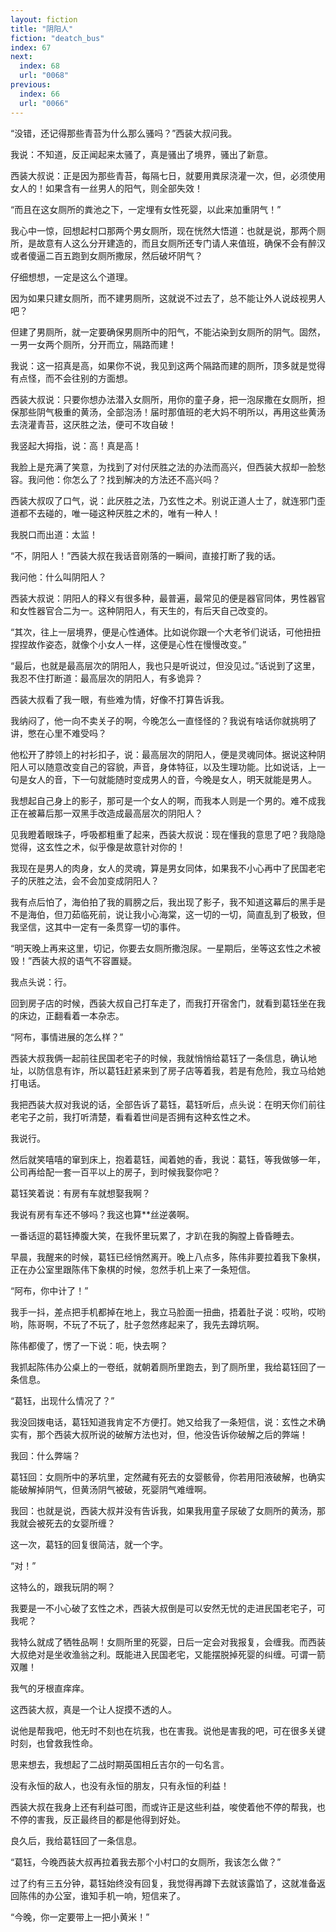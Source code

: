 ```yaml
---
layout: fiction
title: "阴阳人"
fiction: "deatch_bus"
index: 67
next:
  index: 68
  url: "0068"
previous:
  index: 66
  url: "0066"
---
```

“没错，还记得那些青苔为什么那么骚吗？”西装大叔问我。

我说：不知道，反正闻起来太骚了，真是骚出了境界，骚出了新意。

西装大叔说：正是因为那些青苔，每隔七日，就要用粪尿浇灌一次，但，必须使用女人的！如果含有一丝男人的阳气，则全部失效！

“而且在这女厕所的粪池之下，一定埋有女性死婴，以此来加重阴气！”

我心中一惊，回想起村口那两个男女厕所，现在恍然大悟道：也就是说，那两个厕所，是故意有人这么分开建造的，而且女厕所还专门请人来值班，确保不会有醉汉或者傻逼二百五跑到女厕所撒尿，然后破坏阴气？

仔细想想，一定是这么个道理。

因为如果只建女厕所，而不建男厕所，这就说不过去了，总不能让外人说歧视男人吧？

但建了男厕所，就一定要确保男厕所中的阳气，不能沾染到女厕所的阴气。固然，一男一女两个厕所，分开而立，隔路而建！

我说：这一招真是高，如果你不说，我见到这两个隔路而建的厕所，顶多就是觉得有点怪，而不会往别的方面想。

西装大叔说：只要你想办法潜入女厕所，用你的童子身，把一泡尿撒在女厕所，担保那些阴气极重的黄汤，全部泡汤！届时那值班的老大妈不明所以，再用这些黄汤去浇灌青苔，这厌胜之法，便可不攻自破！

我竖起大拇指，说：高！真是高！

我脸上是充满了笑意，为找到了对付厌胜之法的办法而高兴，但西装大叔却一脸愁容。我问他：你怎么了？找到解决的方法还不高兴吗？

西装大叔叹了口气，说：此厌胜之法，乃玄性之术。别说正道人士了，就连邪门歪道都不去碰的，唯一碰这种厌胜之术的，唯有一种人！

我脱口而出道：太监！

“不，阴阳人！”西装大叔在我话音刚落的一瞬间，直接打断了我的话。

我问他：什么叫阴阳人？

西装大叔说：阴阳人的释义有很多种，最普遍，最常见的便是器官同体，男性器官和女性器官合二为一。这种阴阳人，有天生的，有后天自己改变的。

“其次，往上一层境界，便是心性通体。比如说你跟一个大老爷们说话，可他扭扭捏捏故作姿态，就像个小女人一样，这便是心性在慢慢改变。”

“最后，也就是最高层次的阴阳人，我也只是听说过，但没见过。”话说到了这里，我忍不住打断道：最高层次的阴阳人，有多诡异？

西装大叔看了我一眼，有些难为情，好像不打算告诉我。

我纳闷了，他一向不卖关子的啊，今晚怎么一直怪怪的？我说有啥话你就挑明了讲，憋在心里不难受吗？

他松开了脖领上的衬衫扣子，说：最高层次的阴阳人，便是灵魂同体。据说这种阴阳人可以随意改变自己的容貌，声音，身体特征，以及生理功能。比如说话，上一句是女人的音，下一句就能随时变成男人的音，今晚是女人，明天就能是男人。

我想起自己身上的影子，那可是一个女人的啊，而我本人则是一个男的。难不成我正在被幕后那一双黑手改造成最高层次的阴阳人？

见我瞪着眼珠子，呼吸都粗重了起来，西装大叔说：现在懂我的意思了吧？我隐隐觉得，这玄性之术，似乎像是故意针对你的！

我现在是男人的肉身，女人的灵魂，算是男女同体，如果我不小心再中了民国老宅子的厌胜之法，会不会加变成阴阳人？

我有点后怕了，海伯拍了我的肩膀之后，我出现了影子，我不知道这幕后的黑手是不是海伯，但刀茹临死前，说让我小心海棠，这一切的一切，简直乱到了极致，但我坚信，这其中一定有一条贯穿一切的事件。

“明天晚上再来这里，切记，你要去女厕所撒泡尿。一星期后，坐等这玄性之术被毁！”西装大叔的语气不容置疑。

我点头说：行。

回到房子店的时候，西装大叔自己打车走了，而我打开宿舍门，就看到葛钰坐在我的床边，正翻看着一本杂志。

“阿布，事情进展的怎么样？”

西装大叔我俩一起前往民国老宅子的时候，我就悄悄给葛钰了一条信息，确认地址，以防信息有诈，所以葛钰赶紧来到了房子店等着我，若是有危险，我立马给她打电话。

我把西装大叔对我说的话，全部告诉了葛钰，葛钰听后，点头说：在明天你们前往老宅子之前，我打听清楚，看看着世间是否拥有这种玄性之术。

我说行。

然后就笑嘻嘻的窜到床上，抱着葛钰，闻着她的香，我说：葛钰，等我做够一年，公司再给配一套一百平以上的房子，到时候我娶你吧？

葛钰笑着说：有房有车就想娶我啊？

我说有房有车还不够吗？我这也算**丝逆袭啊。

一番话逗的葛钰捧腹大笑，在我怀里玩累了，才趴在我的胸膛上昏昏睡去。

早晨，我醒来的时候，葛钰已经悄然离开。晚上八点多，陈伟非要拉着我下象棋，正在办公室里跟陈伟下象棋的时候，忽然手机上来了一条短信。

“阿布，你中计了！”

我手一抖，差点把手机都掉在地上，我立马脸面一扭曲，捂着肚子说：哎哟，哎哟哟，陈哥啊，不玩了不玩了，肚子忽然疼起来了，我先去蹲坑啊。

陈伟都傻了，愣了一下说：呃，快去啊？

我抓起陈伟办公桌上的一卷纸，就朝着厕所里跑去，到了厕所里，我给葛钰回了一条信息。

“葛钰，出现什么情况了？”

我没回拨电话，葛钰知道我肯定不方便打。她又给我了一条短信，说：玄性之术确实有，那个西装大叔所说的破解方法也对，但，他没告诉你破解之后的弊端！

我回：什么弊端？

葛钰回：女厕所中的茅坑里，定然藏有死去的女婴骸骨，你若用阳液破解，也确实能破解掉阴气，但黄汤阴气被破，死婴阴气难缠啊。

我回：也就是说，西装大叔并没有告诉我，如果我用童子尿破了女厕所的黄汤，那我就会被死去的女婴所缠？

这一次，葛钰的回复很简洁，就一个字。

“对！”

这特么的，跟我玩阴的啊？

我要是一不小心破了玄性之术，西装大叔倒是可以安然无忧的走进民国老宅子，可我呢？

我特么就成了牺牲品啊！女厕所里的死婴，日后一定会对我报复，会缠我。而西装大叔绝对是坐收渔翁之利。既能进入民国老宅，又能摆脱掉死婴的纠缠。可谓一箭双雕！

我气的牙根直痒痒。

这西装大叔，真是一个让人捉摸不透的人。

说他是帮我吧，他无时不刻也在坑我，也在害我。说他是害我的吧，可在很多关键时刻，也曾救我性命。

思来想去，我想起了二战时期英国相丘吉尔的一句名言。

没有永恒的敌人，也没有永恒的朋友，只有永恒的利益！

西装大叔在我身上还有利益可图，而或许正是这些利益，唆使着他不停的帮我，也不停的害我，反正最终目的都是他得到好处。

良久后，我给葛钰回了一条信息。

“葛钰，今晚西装大叔再拉着我去那个小村口的女厕所，我该怎么做？”

过了约有三五分钟，葛钰始终没有回复，我觉得再蹲下去就该露馅了，这就准备返回陈伟的办公室，谁知手机一响，短信来了。

“今晚，你一定要带上一把小黄米！”